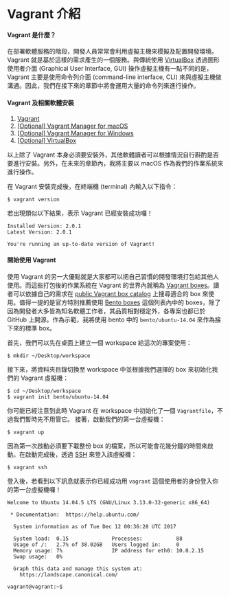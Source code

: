 # Vagrant 介紹

#### Vagrant 是什麼？

在部署軟體服務的階段，開發人員常常會利用虛擬主機來模擬及配置開發環境。Vagrant 就是基於這樣的需求產生的一個服務。與傳統使用 [VirtualBox](https://www.virtualbox.org/) 透過圖形使用者介面 (Graphical User Interface, GUI) 操作虛擬主機有一點不同的是，Vagrant 主要是使用命令列介面 (command-line interface, CLI) 來與虛擬主機做溝通。因此，我們在接下來的章節中將會運用大量的命令列來進行操作。

#### Vagrant 及相關軟體安裝

1. [Vagrant](https://www.vagrantup.com/downloads.html)
2. [[Optional] Vagrant Manager for macOS](https://github.com/lanayotech/vagrant-manager/releases)
3. [[Optional] Vagrant Manager for Windows](https://github.com/lanayotech/vagrant-manager-windows/releases)
4. [[Optional] VirtualBox](https://www.virtualbox.org/wiki/Downloads)

以上除了 Vagrant 本身必須要安裝外，其他軟體讀者可以根據情況自行斟酌是否要進行安裝。另外，在未來的章節內，我將主要以 macOS 作為我們的作業系統來進行操作。

在 Vagrant 安裝完成後，在終端機 (terminal) 內輸入以下指令：

```shell
$ vagrant version
```

若出現類似以下結果，表示 Vagrant 已經安裝成功囉！

```shell
Installed Version: 2.0.1
Latest Version: 2.0.1

You're running an up-to-date version of Vagrant!
```

#### 開始使用 Vagrant

使用 Vagrant 的另一大優點就是大家都可以把自己習慣的開發環境打包給其他人使用。而這些打包後的作業系統在 Vagrant 的世界內就稱為 [Vagrant boxes](https://www.vagrantup.com/docs/boxes.html)。讀者可以依據自己的需求在 [public Vagrant box catalog](https://atlas.hashicorp.com/boxes/search) 上搜尋適合的 box 來使用。值得一提的是官方特別推薦使用 [Bento boxes](https://atlas.hashicorp.com/bento) 這個列表內中的 boxes，除了因為開發者大多皆為知名軟體工作者，其品質相對穩定外，各專案也都已於 GitHub 上開源。作為示範，我將使用 bento 中的 `bento/ubuntu-14.04` 來作為接下來的標準 box。

首先，我們可以先在桌面上建立一個 workspace 給這次的專案使用：

```shell
$ mkdir ~/Desktop/workspace
```

接下來，將資料夾目錄切換至 workspace 中並根據我們選擇的 box 來初始化我們的 Vagrant 虛擬機：

```shell
$ cd ~/Desktop/workspace
$ vagrant init bento/ubuntu-14.04
```

你可能已經注意到此時 Vagrant 在 workspace 中初始化了一個 `Vagrantfile`，不過我們暫時先不用管它。
接著，啟動我們的第一台虛擬機：

```shell
$ vagrant up
```

因為第一次啟動必須要下載整份 box 的檔案，所以可能會花幾分鐘的時間來啟動。在啟動完成後，透過 [SSH](https://zh.wikipedia.org/wiki/Secure_Shell) 來登入該虛擬機：

```shell
$ vagrant ssh
```

登入後，若看到以下訊息就表示你已經成功用 `vagrant` 這個使用者的身份登入你的第一台虛擬機囉！

```
Welcome to Ubuntu 14.04.5 LTS (GNU/Linux 3.13.0-32-generic x86_64)

 * Documentation:  https://help.ubuntu.com/

  System information as of Tue Dec 12 00:36:28 UTC 2017

  System load:  0.15              Processes:           88
  Usage of /:   2.7% of 38.02GB   Users logged in:     0
  Memory usage: 7%                IP address for eth0: 10.0.2.15
  Swap usage:   0%

  Graph this data and manage this system at:
    https://landscape.canonical.com/

vagrant@vagrant:~$
```
